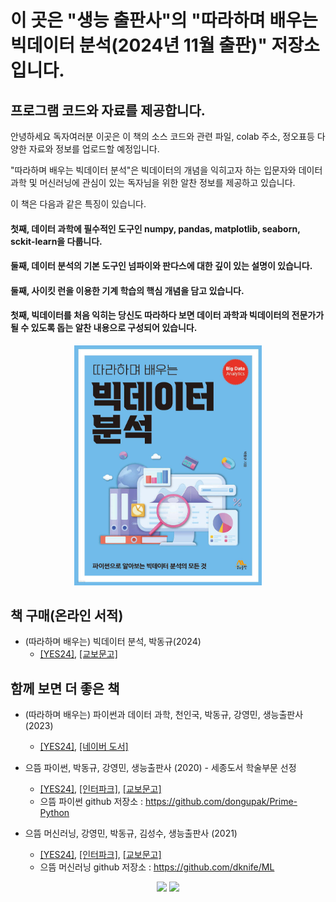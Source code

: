 # 이 곳은 "생능 출판사"의 "따라하며 배우는 빅데이터 분석(2024년 11월 출판)" 저장소입니다.
## 프로그램 코드와 자료를 제공합니다.

안녕하세요 독자여러분 이곳은 이 책의 소스 코드와 관련 파일, colab 주소, 정오표등 다양한 자료와 정보를 업로드할 예정입니다.

"따라하며 배우는 빅데이터 분석"은 빅데이터의 개념을 익히고자 하는 입문자와 데이터 과학 및 머신러닝에 관심이 있는 독자님을 위한 알찬 정보를 제공하고 있습니다.

이 책은 다음과 같은 특징이 있습니다.

#### 첫째, 데이터 과학에 필수적인 도구인 numpy, pandas, matplotlib, seaborn, sckit-learn을 다룹니다.
#### 둘째, 데이터 분석의 기본 도구인 넘파이와 판다스에 대한 깊이 있는 설명이 있습니다.
#### 둘째, 사이킷 런을 이용한 기계 학습의 핵심 개념을 담고 있습니다.
#### 첫째, 빅데이터를 처음 익히는 당신도 따라하다 보면 데이터 과학과 빅데이터의 전문가가 될 수 있도록 돕는 알찬 내용으로 구성되어 있습니다.
<p align="center">
  <img src="image/Big_data_analysis.jpeg" width=300px>
</p>

## 책 구매(온라인 서적)
* (따라하며 배우는) 빅데이터 분석, 박동규(2024)
   * [[YES24]]([https://www.yes24.com/product/goods/138471950]), [[교보문고]]([https://product.kyobobook.co.kr/detail/S000214758232]) 

## 함께 보면 더 좋은 책
* (따라하며 배우는) 파이썬과 데이터 과학, 천인국, 박동규, 강영민, 생능출판사 (2023)
   * [[YES24]](https://www.yes24.com/Product/Goods/123677210), [[네이버 도서]](https://search.shopping.naver.com/book/catalog/44042796624?cat_id=50010920&frm=PBOKPRO&query=%EB%94%B0%EB%9D%BC%ED%95%98%EB%A9%B0+%EB%B0%B0%EC%9A%B0%EB%8A%94+%ED%8C%8C%EC%9D%B4%EC%8D%AC%EA%B3%BC+%EB%8D%B0%EC%9D%B4%ED%84%B0+%EA%B3%BC%ED%95%99&NaPm=ct%3Dlwitj9ts%7Cci%3D44b6c51323f236f5d23f2b98d519059801d82111%7Ctr%3Dboknx%7Csn%3D95694%7Chk%3D4e9008498ac59466808e6537e00f775dc65d653c) 

* 으뜸 파이썬, 박동규, 강영민, 생능출판사 (2020) - 세종도서 학술부문 선정
   * [[YES24]](http://www.yes24.com/Product/Goods/89140722), [[인터파크]](http://book.interpark.com/product/BookDisplay.do?_method=detail&sc.shopNo=0000400000&sc.prdNo=330274507&pis1=book&pis2=product), [[교보문고]](http://www.kyobobook.co.kr/product/detailViewKor.laf?ejkGb=KOR&mallGb=KOR&barcode=9788970503691&orderClick=LEa&Kc=)
   * 으뜸 파이썬 github 저장소 : https://github.com/dongupak/Prime-Python
   
* 으뜸 머신러닝, 강영민, 박동규, 김성수, 생능출판사 (2021)
   * [[YES24]](http://www.yes24.com/Product/Goods/102577953), [[인터파크]](http://book.interpark.com/product/BookDisplay.do?_method=detail&sc.shopNo=0000400000&sc.prdNo=352099030&sc.saNo=003002001&bid1=search&bid2=product&bid3=title&bid4=001), [[교보문고]](http://www.kyobobook.co.kr/product/detailViewKor.laf?ejkGb=KOR&mallGb=KOR&barcode=9788970504919&orderClick=LEa&Kc=)
   * 으뜸 머신러닝 github 저장소 : https://github.com/dknife/ML
   
<p align="center">
  <img src="https://github.com/dongupak/DataSciPy-1st_edition/blob/master/image/Prime_Python_book.png" width=200px>
  <img src="https://github.com/dongupak/DataSciPy-1st_edition/blob/master/image/Prime_ML.jpg?raw=true" width=200px>
</p>
